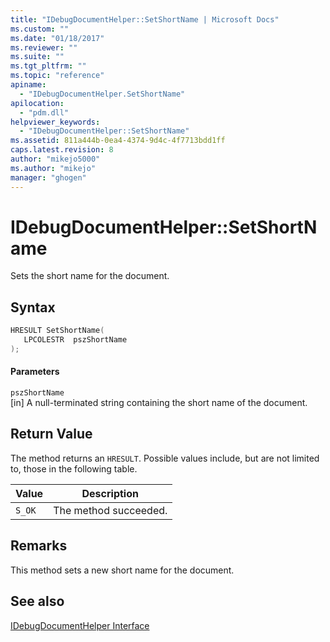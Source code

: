 ```yaml
---
title: "IDebugDocumentHelper::SetShortName | Microsoft Docs"
ms.custom: ""
ms.date: "01/18/2017"
ms.reviewer: ""
ms.suite: ""
ms.tgt_pltfrm: ""
ms.topic: "reference"
apiname: 
  - "IDebugDocumentHelper.SetShortName"
apilocation: 
  - "pdm.dll"
helpviewer_keywords: 
  - "IDebugDocumentHelper::SetShortName"
ms.assetid: 811a444b-0ea4-4374-9d4c-4f7713bdd1ff
caps.latest.revision: 8
author: "mikejo5000"
ms.author: "mikejo"
manager: "ghogen"
---
```

# IDebugDocumentHelper::SetShortName
Sets the short name for the document.  
  
## Syntax  
  
```cpp
HRESULT SetShortName(  
   LPCOLESTR  pszShortName  
);  
```  
  
#### Parameters  
 `pszShortName`  
 [in] A null-terminated string containing the short name of the document.  
  
## Return Value  
 The method returns an `HRESULT`. Possible values include, but are not limited to, those in the following table.  
  
|Value|Description|  
|-----------|-----------------|  
|`S_OK`|The method succeeded.|  
  
## Remarks  
 This method sets a new short name for the document.  
  
## See also  
 [IDebugDocumentHelper Interface](../../winscript/reference/idebugdocumenthelper-interface.md)